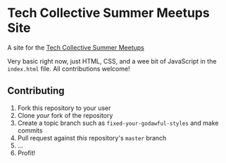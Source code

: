# Tech Collective Summer Meetups Site
A site for the [Tech Collective Summer Meetups](http://j3rn.com/meetups)

Very basic right now, just HTML, CSS, and a wee bit of JavaScript in the `index.html` file. All contributions welcome!

## Contributing

1. Fork this repository to your user
2. Clone *your* fork of the repository
3. Create a topic branch such as `fixed-your-godawful-styles` and make commits
4. Pull request against *this* repository's `master` branch
5. ...
6. Profit!
